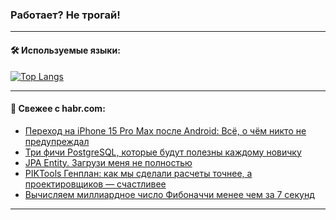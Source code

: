 ### Работает? Не трогай!

---
<!--
#### 🛠️ Technical stack:

![Java](https://img.shields.io/badge/Java-informational?logo=Oracle&style=flat&logoColor=white&color=FF4500)
![Kotlin](https://img.shields.io/badge/Kotlin-informational?logo=Kotlin&style=flat&logoColor=white&color=774D97)
![TS](https://img.shields.io/badge/TypeScript-informational?logo=typeScript&style=flat&logoColor=black&color=017acc)
![Python](https://img.shields.io/badge/Python-informational?logo=Python&style=flat&logoColor=black&color=ffdd54) <br>
![Spring](https://img.shields.io/badge/Spring-informational?logo=Spring&style=flat&logoColor=white&color=6DB33F) 
![SpringBoot](https://img.shields.io/badge/SpringBoot-informational?logo=SpringBoot&style=flat&logoColor=white&color=6DB33F)
![Nest](https://img.shields.io/badge/NestJS-informational?logo=NestJS&style=flat&logoColor=white&color=E0234E) 
![NodeJS](https://img.shields.io/badge/NodeJS-informational?logo=node.js&style=flat&logoColor=white&color=70A760)<br>
![PostgreSQL](https://img.shields.io/badge/PostgreSQL-informational?logo=PostgreSQL&style=flat&logoColor=white&color=DAA520)
![MongoDB](https://img.shields.io/badge/MongoDB-informational?logo=MongoDB&style=flat&logoColor=white&color=870000)
![Apache](https://img.shields.io/badge/Apache-informational?logo=apache&style=flat&logoColor=white&color=f74e28)

___ 
-->

#### 🛠️ Используемые языки:

[![Top Langs](https://github-readme-stats-u2qms2cxw-advtsettinggmailcoms-projects.vercel.app/api/top-langs/?username=zloylis&langs_count=10&hide_title=true&title_color=e6edf3&size_weight=0.5&count_weight=0.5&layout=compact&hide_progress=true&hide_border=true&theme=dracula)](https://github.com/zloylis)

<!---


####  :octocat:&nbsp;&nbsp; Статистика:

![GitHub stats](https://github-readme-stats-u2qms2cxw-advtsettinggmailcoms-projects.vercel.app/api?username=zloylis&show_icons=true&hide_border=true&theme=dracula&title_color=e6edf3&include_all_commits=true&count_private=true&hide_rank=false&hide_title=true&rank_icon=github)
-->
---

#### 💬 Свежее с habr.com:

<!-- BLOG-POST-LIST:START -->
- [Переход на iPhone 15 Pro Max после Android: Всё, о чём никто не предупреждал](https://habr.com/ru/articles/836006/?utm_source=habrahabr&utm_medium=rss&utm_campaign=836006)
- [Три фичи PostgreSQL, которые будут полезны каждому новичку](https://habr.com/ru/companies/otus/articles/834314/?utm_source=habrahabr&utm_medium=rss&utm_campaign=834314)
- [JPA Entity. Загрузи меня не полностью](https://habr.com/ru/companies/spring_aio/articles/833918/?utm_source=habrahabr&utm_medium=rss&utm_campaign=833918)
- [PIKTools Генплан: как мы сделали расчеты точнее, а проектировщиков — счастливее](https://habr.com/ru/companies/pik_digital/articles/835712/?utm_source=habrahabr&utm_medium=rss&utm_campaign=835712)
- [Вычисляем миллиардное число Фибоначчи менее чем за 7 секунд](https://habr.com/ru/articles/835950/?utm_source=habrahabr&utm_medium=rss&utm_campaign=835950)
<!-- BLOG-POST-LIST:END -->

---
